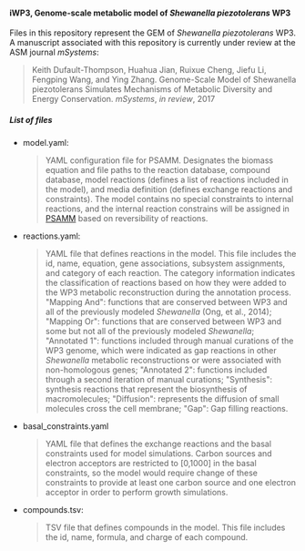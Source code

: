 #### iWP3, Genome-scale metabolic model of _Shewanella piezotolerans_ WP3

Files in this repository represent the GEM of _Shewanella piezotolerans_ WP3. A manuscript associated with this repository is currently under review at the ASM journal _mSystems_:

>Keith Dufault-Thompson, Huahua Jian, Ruixue Cheng, Jiefu Li, Fengping Wang, and Ying Zhang. Genome-Scale Model of Shewanella piezotolerans Simulates Mechanisms of Metabolic Diversity and Energy Conservation. _mSystems_, _in review_, 2017

##### List of files
* model.yaml:
  >YAML configuration file for PSAMM. Designates the biomass equation and file paths to the reaction database, compound database, model reactions (defines a list of reactions included in the model), and media definition (defines exchange reactions and constraints). The model contains no special constraints to internal reactions, and the internal reaction constrains will be assigned in [PSAMM](https://zhanglab.github.io/psamm/) based on reversibility of reactions.

* reactions.yaml:
  >YAML file that defines reactions in the model. This file includes the id, name, equation, gene associations, subsystem assignments, and category of each reaction.
  >The category information indicates the classification of reactions based on how they were added to the WP3 metabolic reconstruction during the annotation process. "Mapping And": functions that are conserved between WP3 and all of the previously modeled _Shewanella_ (Ong, et al., 2014); "Mapping Or": functions that are conserved between WP3 and some but not all of the previously modeled _Shewanella_; "Annotated 1": functions included through manual curations of the WP3 genome, which were indicated as gap reactions in other _Shewanella_ metabolic reconstructions or were associated with non-homologous genes; "Annotated 2": functions included through a second iteration of manual curations; "Synthesis": synthesis reactions that represent the biosynthesis of macromolecules; "Diffusion": represents the diffusion of small molecules cross the cell membrane; "Gap": Gap filling reactions.

* basal_constraints.yaml
  >YAML file that defines the exchange reactions and the basal constraints used for model simulations. Carbon sources and electron acceptors are restricted to [0,1000] in the basal constraints, so the model would require change of these constraints to provide at least one carbon source and one electron acceptor in order to perform growth simulations.

* compounds.tsv:
    >TSV file that defines compounds in the model. This file includes the id, name, formula, and charge of each compound.
